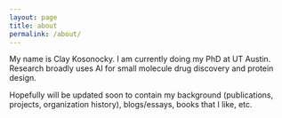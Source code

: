 ```yaml
---
layout: page
title: about
permalink: /about/
---
```


My name is Clay Kosonocky. I am currently doing my PhD at UT Austin. Research broadly uses AI for small molecule drug discovery and protein design. 

Hopefully will be updated soon to contain my background (publications, projects, organization history), blogs/essays, books that I like, etc.